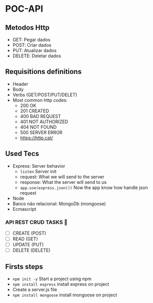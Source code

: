 # POC-API

## Metodos Http

- GET: Pegar dados
- POST: Criar dados
- PUT: Atualizar dados
- DELETE: Deletar dados

## Requisitions definitions

- Header
- Body
- Verbs (GET/POST/PUT/DELET)
- Most common http codes:
  - 200 OK
  - 201 CREATED
  - 400 BAD REQUEST
  - 401 NOT AUTHORIZED
  - 404 NOT FOUND
  - 500 SERVER ERROR
  - <https://http.cat/>

## Used Tecs

- Express: Server behavior
  - `listen` Server init
  - request: What we will send to the server
  - response: What the server will send to us
  - `app.use(express.json())` Now the app know how handle json request
- Node
- Banco não relacional: MongoDb (mongoose)
- Ecmascript

### API REST CRUD TASKS 👀

- [ ] CREATE (POST)
- [ ] READ   (GET)
- [ ] UPDATE (PUT)
- [ ] DELETE (DELETE)

## Firsts steps

- `npm init -y`  Start a project using npm
- `npm install express`  install express on project
- Create a server.js file
- `npm install mongoose`  install mongoose on project
